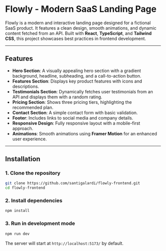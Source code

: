 # Flowly - Modern SaaS Landing Page

Flowly is a modern and interactive landing page designed for a fictional SaaS product. It features a clean design, smooth animations, and dynamic content fetched from an API. Built with **React**, **TypeScript**, and **Tailwind CSS**, this project showcases best practices in frontend development.

---

## Features

- **Hero Section**: A visually appealing hero section with a gradient background, headline, subheading, and a call-to-action button.
- **Features Section**: Displays key product features with icons and descriptions.
- **Testimonials Section**: Dynamically fetches user testimonials from an API and displays them with a random rating.
- **Pricing Section**: Shows three pricing tiers, highlighting the recommended plan.
- **Contact Section**: A simple contact form with basic validation.
- **Footer**: Includes links to social media and company details.
- **Responsive Design**: Fully responsive layout with a mobile-first approach.
- **Animations**: Smooth animations using **Framer Motion** for an enhanced user experience.

---

## Installation

### 1. Clone the repository

```bash
git clone https://github.com/santigalardi/flowly-frontend.git
cd flowly-frontend
```

### 2. Install dependencies

```bash
npm install
```

### 3. Run in development mode

```bash
npm run dev
```

The server will start at `http://localhost:5173/` by default.
